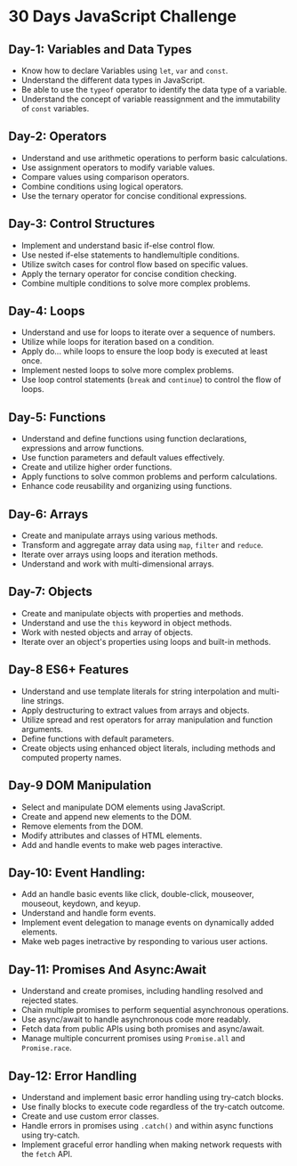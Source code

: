 # 30 Days JavaScript Challenge

## Day-1: Variables and Data Types

- Know how to declare Variables using `let`, `var` and `const`.
- Understand the different data types in JavaScript.
- Be able to use the `typeof` operator to identify the data type of a variable.
- Understand the concept of variable reassignment and the immutability of `const` variables.

## Day-2: Operators

- Understand and use arithmetic operations to perform basic calculations.
- Use assignment operators to modify variable values.
- Compare values using comparison operators.
- Combine conditions using logical operators.
- Use the ternary operator for concise conditional expressions.

## Day-3: Control Structures

- Implement and understand basic if-else control flow.
- Use nested if-else statements to handlemultiple conditions.
- Utilize switch cases for control flow based on specific values.
- Apply the ternary operator for concise condition checking.
- Combine multiple conditions to solve more complex problems.

## Day-4: Loops

- Understand and use for loops to iterate over a sequence of numbers.
- Utilize while loops for iteration based on a condition.
- Apply do... while loops to ensure the loop body is executed at least once.
- Implement nested loops to solve more complex problems.
- Use loop control statements (`break` and `continue`) to control the flow of loops.

## Day-5: Functions

- Understand and define functions using function declarations, expressions and arrow functions.
- Use function parameters and default values effectively.
- Create and utilize higher order functions.
- Apply functions to solve common problems and perform calculations.
- Enhance code reusability and organizing using functions.

## Day-6: Arrays

- Create and manipulate arrays using various methods.
- Transform and aggregate array data using `map`, `filter` and `reduce`.
- Iterate over arrays using loops and iteration methods.
- Understand and work with multi-dimensional arrays.

## Day-7: Objects

- Create and manipulate objects with properties and methods.
- Understand and use the `this` keyword in object methods.
- Work with nested objects and array of objects.
- Iterate over an object's properties using loops and built-in methods.

## Day-8 ES6+ Features

- Understand and use template literals for string interpolation and multi-line strings.
- Apply destructuring to extract values from arrays and objects.
- Utilize spread and rest operators for array manipulation and function arguments.
- Define functions with default parameters.
- Create objects using enhanced object literals, including methods and computed property names.

## Day-9 DOM Manipulation

- Select and manipulate DOM elements using JavaScript.
- Create and append new elements to the DOM.
- Remove elements from the DOM.
- Modify attributes and classes of HTML elements.
- Add and handle events to make web pages interactive.

## Day-10: Event Handling:

- Add an handle basic events like click, double-click, mouseover, mouseout, keydown, and keyup.
- Understand and handle form events.
- Implement event delegation to manage events on dynamically added elements.
- Make web pages inetractive by responding to various user actions.

## Day-11: Promises And Async:Await

- Understand and create promises, including handling resolved and rejected states.
- Chain multiple promises to perform sequential asynchronous operations.
- Use async/await to handle asynchronous code more readably.
- Fetch data from public APIs using both promises and async/await.
- Manage multiple concurrent promises using `Promise.all` and `Promise.race`.

## Day-12: Error Handling

- Understand and implement basic error handling using try-catch blocks.
- Use finally blocks to execute code regardless of the try-catch outcome.
- Create and use custom error classes.
- Handle errors in promises using `.catch()` and within async functions using try-catch.
- Implement graceful error handling when making network requests with the `fetch` API.